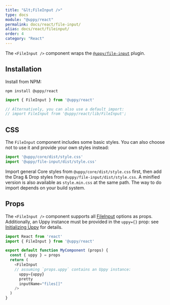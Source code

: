 ```yaml
---
title: "&lt;FileInput />"
type: docs
module: "@uppy/react"
permalink: docs/react/file-input/
alias: docs/react/fileinput/
order: 4
category: "React"
---
```


The `<FileInput />` component wraps the [`@uppy/file-input`](/docs/file-input/) plugin.

## Installation

Install from NPM:

```shell
npm install @uppy/react
```

```js
import { FileInput } from '@uppy/react'

// Alternatively, you can also use a default import:
// import FileInput from '@uppy/react/lib/FileInput';
```

## CSS

The `FileInput` component includes some basic styles. You can also choose not to use it and provide your own styles instead:

```js
import '@uppy/core/dist/style.css'
import '@uppy/file-input/dist/style.css'
```

Import general Core styles from `@uppy/core/dist/style.css` first, then add the Drag & Drop styles from `@uppy/file-input/dist/style.css`. A minified version is also available as `style.min.css` at the same path. The way to do import depends on your build system.

## Props

The `<FileInput />` component supports all [FileInput](/docs/file-input/) options as props. Additionally, an Uppy instance must be provided in the `uppy={}` prop: see [Initializing Uppy](/docs/react/initializing) for details.

```js
import React from 'react'
import { FileInput } from '@uppy/react'

export default function MyComponent (props) {
  const { uppy } = props
  return (
    <FileInput
    // assuming `props.uppy` contains an Uppy instance:
      uppy={uppy}
      pretty
      inputName="files[]"
    />
  )
}
```
